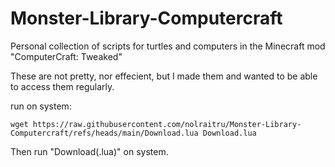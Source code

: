 # Monster-Library-Computercraft
Personal collection of scripts for turtles and computers in the Minecraft mod "ComputerCraft: Tweaked"



These are not pretty, nor effecient, but I made them and wanted to be able to access them regularly.



run on system:
```
wget https://raw.githubusercontent.com/nolraitru/Monster-Library-Computercraft/refs/heads/main/Download.lua Download.lua
```

Then run "Download(.lua)" on system.
